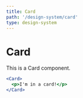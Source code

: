 ```yaml
---
title: Card
path: '/design-system/card'
type: design-system
---
```


# Card

This is a Card component.

```jsx live
<Card>
  <p>I'm in a card!</p>
</Card>
```
